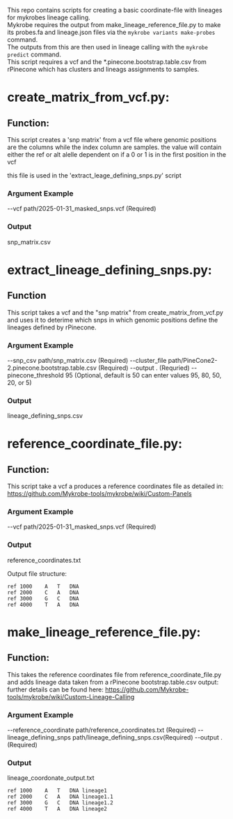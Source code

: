 This repo contains  scripts for creating a basic coordinate-file with lineages for mykrobes lineage calling.  
Mykrobe requires the output  from make_lineage_reference_file.py to make its probes.fa and lineage.json files via the `mykrobe variants make-probes` command.  
The outputs from this are then used in lineage calling with the `mykrobe predict` command.  
This script requires a vcf and the *.pinecone.bootstrap.table.csv from rPinecone which has clusters and lineags assignments to samples.  


# create_matrix_from_vcf.py:
## Function:
This script creates a 'snp matrix' from a vcf file where genomic positions are the columns while the index column are samples.
the value will contain either the ref or alt alelle dependent on if a 0 or 1 is in the first position in the vcf

this file is used in the 'extract_leage_defining_snps.py' script 

### Argument Example 
--vcf path/2025-01-31_masked_snps.vcf (Required)

### Output
snp_matrix.csv

# extract_lineage_defining_snps.py:
## Function
This script takes a vcf and the "snp matrix" from create_matrix_from_vcf.py and uses it to deterime which snps in which genomic positions define the lineages defined by rPinecone.

### Argument Example 
--snp_csv path/snp_matrix.csv (Required)
--cluster_file path/PineCone2-2.pinecone.bootstrap.table.csv (Required)
--output . (Requried)
--pinecone_threshold 95 (Optional, default is 50 can enter values 95, 80, 50, 20, or 5)

### Output
lineage_defining_snps.csv

# reference_coordinate_file.py:
## Function:
This script take a vcf a produces a reference coordinates file as detailed in:
https://github.com/Mykrobe-tools/mykrobe/wiki/Custom-Panels

### Argument Example 
--vcf path/2025-01-31_masked_snps.vcf (Required)

### Output
reference_coordinates.txt

Output file structure:
```
ref	1000	A	T	DNA	
ref	2000	C	A	DNA
ref	3000	G	C	DNA	
ref	4000	T	A	DNA	
```
# make_lineage_reference_file.py:
## Function: 
This takes the reference coordinates file from reference_coordinate_file.py and adds lineage data taken from a rPinecone bootstrap.table.csv output:
further details can be found here:
https://github.com/Mykrobe-tools/mykrobe/wiki/Custom-Lineage-Calling

### Argument Example 
--reference_coordinate path/reference_coordinates.txt (Required)
--lineage_defining_snps path/lineage_defining_snps.csv(Required)
--output . (Required)

### Output
lineage_coordonate_output.txt

```
ref	1000	A	T	DNA	lineage1
ref	2000	C	A	DNA	lineage1.1
ref	3000	G	C	DNA	lineage1.2
ref	4000	T	A	DNA	lineage2
```
